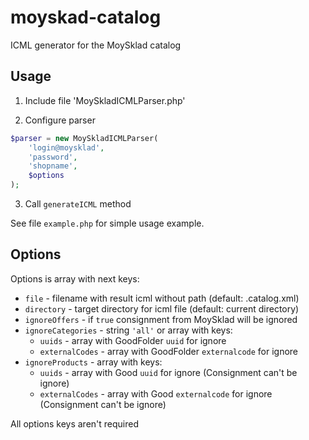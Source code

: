 # moyskad-catalog

ICML generator for the MoySklad catalog

## Usage

1) Include file 'MoySkladICMLParser.php'

2) Configure parser

```php
$parser = new MoySkladICMLParser(
    'login@moysklad',
    'password',
    'shopname',
    $options
);
```

3) Call `generateICML` method

See file `example.php` for simple usage example.

## Options

Options is array with next keys:

* `file` - filename with result icml without path (default: <shopname>.catalog.xml)
* `directory` - target directory for icml file (default: current directory)
* `ignoreOffers` - if `true` consignment from MoySklad will be ignored
* `ignoreCategories` - string `'all'` or array with keys:
  * `uuids` - array with GoodFolder `uuid` for ignore
  * `externalCodes` - array with GoodFolder `externalcode` for ignore
* `ignoreProducts` - array with keys:
  * `uuids` - array with Good `uuid` for ignore (Consignment can't be ignore)
  * `externalCodes` - array with Good `externalcode` for ignore (Consignment can't be ignore)

All options keys aren't required